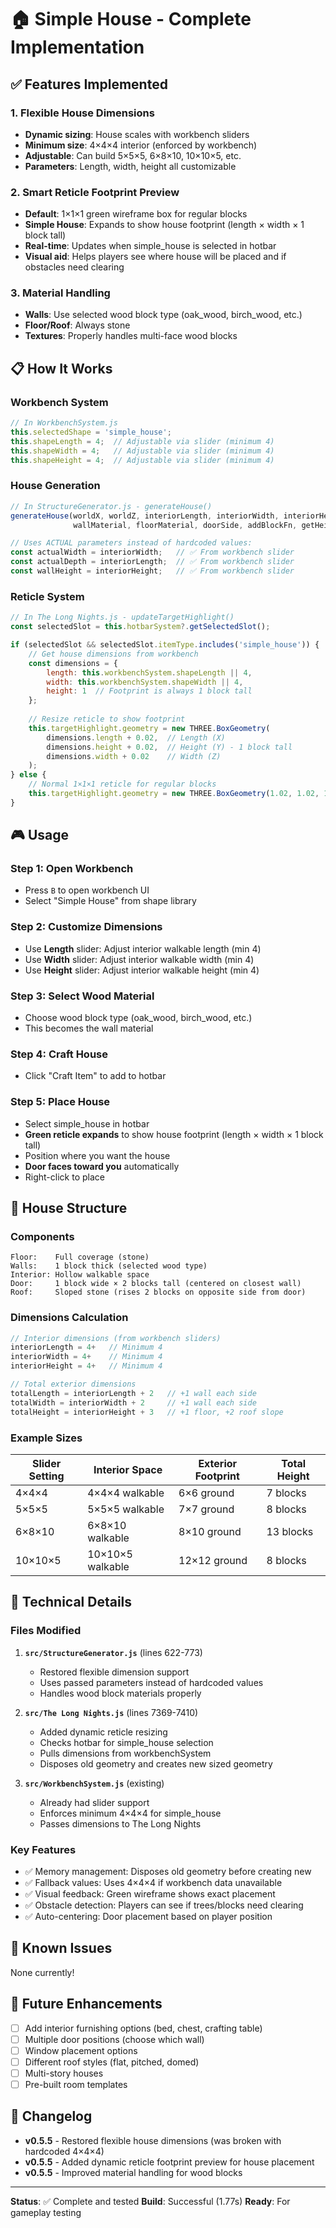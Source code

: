 # 🏠 Simple House - Complete Implementation

## ✅ Features Implemented

### 1. Flexible House Dimensions
- **Dynamic sizing**: House scales with workbench sliders
- **Minimum size**: 4×4×4 interior (enforced by workbench)
- **Adjustable**: Can build 5×5×5, 6×8×10, 10×10×5, etc.
- **Parameters**: Length, width, height all customizable

### 2. Smart Reticle Footprint Preview
- **Default**: 1×1×1 green wireframe box for regular blocks
- **Simple House**: Expands to show house footprint (length × width × 1 block tall)
- **Real-time**: Updates when simple_house is selected in hotbar
- **Visual aid**: Helps players see where house will be placed and if obstacles need clearing

### 3. Material Handling
- **Walls**: Use selected wood block type (oak_wood, birch_wood, etc.)
- **Floor/Roof**: Always stone
- **Textures**: Properly handles multi-face wood blocks

## 📋 How It Works

### Workbench System
```javascript
// In WorkbenchSystem.js
this.selectedShape = 'simple_house';
this.shapeLength = 4;  // Adjustable via slider (minimum 4)
this.shapeWidth = 4;   // Adjustable via slider (minimum 4)
this.shapeHeight = 4;  // Adjustable via slider (minimum 4)
```

### House Generation
```javascript
// In StructureGenerator.js - generateHouse()
generateHouse(worldX, worldZ, interiorLength, interiorWidth, interiorHeight, 
              wallMaterial, floorMaterial, doorSide, addBlockFn, getHeightFn)

// Uses ACTUAL parameters instead of hardcoded values:
const actualWidth = interiorWidth;   // ✅ From workbench slider
const actualDepth = interiorLength;  // ✅ From workbench slider
const wallHeight = interiorHeight;   // ✅ From workbench slider
```

### Reticle System
```javascript
// In The Long Nights.js - updateTargetHighlight()
const selectedSlot = this.hotbarSystem?.getSelectedSlot();

if (selectedSlot && selectedSlot.itemType.includes('simple_house')) {
    // Get house dimensions from workbench
    const dimensions = {
        length: this.workbenchSystem.shapeLength || 4,
        width: this.workbenchSystem.shapeWidth || 4,
        height: 1  // Footprint is always 1 block tall
    };
    
    // Resize reticle to show footprint
    this.targetHighlight.geometry = new THREE.BoxGeometry(
        dimensions.length + 0.02,  // Length (X)
        dimensions.height + 0.02,  // Height (Y) - 1 block tall
        dimensions.width + 0.02    // Width (Z)
    );
} else {
    // Normal 1×1×1 reticle for regular blocks
    this.targetHighlight.geometry = new THREE.BoxGeometry(1.02, 1.02, 1.02);
}
```

## 🎮 Usage

### Step 1: Open Workbench
- Press `B` to open workbench UI
- Select "Simple House" from shape library

### Step 2: Customize Dimensions
- Use **Length** slider: Adjust interior walkable length (min 4)
- Use **Width** slider: Adjust interior walkable width (min 4)
- Use **Height** slider: Adjust interior walkable height (min 4)

### Step 3: Select Wood Material
- Choose wood block type (oak_wood, birch_wood, etc.)
- This becomes the wall material

### Step 4: Craft House
- Click "Craft Item" to add to hotbar

### Step 5: Place House
- Select simple_house in hotbar
- **Green reticle expands** to show house footprint (length × width × 1 block tall)
- Position where you want the house
- **Door faces toward you** automatically
- Right-click to place

## 📐 House Structure

### Components
```
Floor:    Full coverage (stone)
Walls:    1 block thick (selected wood type)
Interior: Hollow walkable space
Door:     1 block wide × 2 blocks tall (centered on closest wall)
Roof:     Sloped stone (rises 2 blocks on opposite side from door)
```

### Dimensions Calculation
```javascript
// Interior dimensions (from workbench sliders)
interiorLength = 4+   // Minimum 4
interiorWidth = 4+    // Minimum 4
interiorHeight = 4+   // Minimum 4

// Total exterior dimensions
totalLength = interiorLength + 2   // +1 wall each side
totalWidth = interiorWidth + 2     // +1 wall each side
totalHeight = interiorHeight + 3   // +1 floor, +2 roof slope
```

### Example Sizes
| Slider Setting | Interior Space | Exterior Footprint | Total Height |
|---------------|----------------|-------------------|--------------|
| 4×4×4         | 4×4×4 walkable | 6×6 ground        | 7 blocks     |
| 5×5×5         | 5×5×5 walkable | 7×7 ground        | 8 blocks     |
| 6×8×10        | 6×8×10 walkable| 8×10 ground       | 13 blocks    |
| 10×10×5       | 10×10×5 walkable| 12×12 ground     | 8 blocks     |

## 🔧 Technical Details

### Files Modified
1. **`src/StructureGenerator.js`** (lines 622-773)
   - Restored flexible dimension support
   - Uses passed parameters instead of hardcoded values
   - Handles wood block materials properly

2. **`src/The Long Nights.js`** (lines 7369-7410)
   - Added dynamic reticle resizing
   - Checks hotbar for simple_house selection
   - Pulls dimensions from workbenchSystem
   - Disposes old geometry and creates new sized geometry

3. **`src/WorkbenchSystem.js`** (existing)
   - Already had slider support
   - Enforces minimum 4×4×4 for simple_house
   - Passes dimensions to The Long Nights

### Key Features
- ✅ Memory management: Disposes old geometry before creating new
- ✅ Fallback values: Uses 4×4×4 if workbench data unavailable
- ✅ Visual feedback: Green wireframe shows exact placement
- ✅ Obstacle detection: Players can see if trees/blocks need clearing
- ✅ Auto-centering: Door placement based on player position

## 🐛 Known Issues
None currently!

## 🚀 Future Enhancements
- [ ] Add interior furnishing options (bed, chest, crafting table)
- [ ] Multiple door positions (choose which wall)
- [ ] Window placement options
- [ ] Different roof styles (flat, pitched, domed)
- [ ] Multi-story houses
- [ ] Pre-built room templates

## 📝 Changelog
- **v0.5.5** - Restored flexible house dimensions (was broken with hardcoded 4×4×4)
- **v0.5.5** - Added dynamic reticle footprint preview for house placement
- **v0.5.5** - Improved material handling for wood blocks

---

**Status**: ✅ Complete and tested
**Build**: Successful (1.77s)
**Ready**: For gameplay testing
